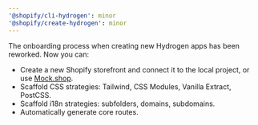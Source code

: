 ```yaml
---
'@shopify/cli-hydrogen': minor
'@shopify/create-hydrogen': minor
---
```


The onboarding process when creating new Hydrogen apps has been reworked. Now you can:

- Create a new Shopify storefront and connect it to the local project, or use [Mock.shop](https://mock.shop).
- Scaffold CSS strategies: Tailwind, CSS Modules, Vanilla Extract, PostCSS.
- Scaffold i18n strategies: subfolders, domains, subdomains.
- Automatically generate core routes.
